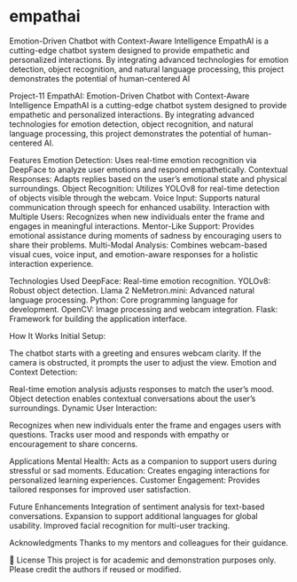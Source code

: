# empathai
Emotion-Driven Chatbot with Context-Aware Intelligence EmpathAI is a cutting-edge chatbot system designed to provide empathetic and personalized interactions. By integrating advanced technologies for emotion detection, object recognition, and natural language processing, this project demonstrates the potential of human-centered AI


Project-11
EmpathAI: Emotion-Driven Chatbot with Context-Aware Intelligence EmpathAI is a cutting-edge chatbot system designed to provide empathetic and personalized interactions. By integrating advanced technologies for emotion detection, object recognition, and natural language processing, this project demonstrates the potential of human-centered AI.

Features
Emotion Detection: Uses real-time emotion recognition via DeepFace to analyze user emotions and respond empathetically. Contextual Responses: Adapts replies based on the user’s emotional state and physical surroundings. Object Recognition: Utilizes YOLOv8 for real-time detection of objects visible through the webcam. Voice Input: Supports natural communication through speech for enhanced usability. Interaction with Multiple Users: Recognizes when new individuals enter the frame and engages in meaningful interactions. Mentor-Like Support: Provides emotional assistance during moments of sadness by encouraging users to share their problems. Multi-Modal Analysis: Combines webcam-based visual cues, voice input, and emotion-aware responses for a holistic interaction experience.

Technologies Used
DeepFace: Real-time emotion recognition. YOLOv8: Robust object detection. Llama 2 NeMetron.mini: Advanced natural language processing. Python: Core programming language for development. OpenCV: Image processing and webcam integration. Flask: Framework for building the application interface.

How It Works
Initial Setup:

The chatbot starts with a greeting and ensures webcam clarity. If the camera is obstructed, it prompts the user to adjust the view. Emotion and Context Detection:

Real-time emotion analysis adjusts responses to match the user’s mood. Object detection enables contextual conversations about the user’s surroundings. Dynamic User Interaction:

Recognizes when new individuals enter the frame and engages users with questions. Tracks user mood and responds with empathy or encouragement to share concerns.

Applications
Mental Health: Acts as a companion to support users during stressful or sad moments. Education: Creates engaging interactions for personalized learning experiences. Customer Engagement: Provides tailored responses for improved user satisfaction.

Future Enhancements
Integration of sentiment analysis for text-based conversations. Expansion to support additional languages for global usability. Improved facial recognition for multi-user tracking.

Acknowledgments
Thanks to my mentors and colleagues for their guidance.

📄 License
This project is for academic and demonstration purposes only. Please credit the authors if reused or modified.
